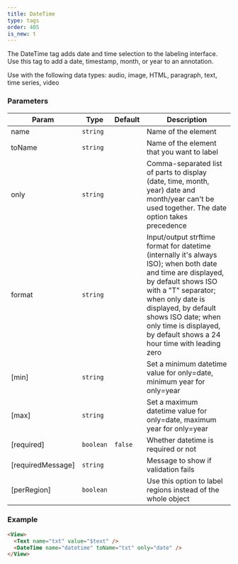 ```yaml
---
title: DateTime
type: tags
order: 405
is_new: t
---
```


The DateTime tag adds date and time selection to the labeling interface. Use this tag to add a date, timestamp, month, or year to an annotation.

Use with the following data types: audio, image, HTML, paragraph, text, time series, video

### Parameters

| Param | Type | Default | Description |
| --- | --- | --- | --- |
| name | <code>string</code> |  | Name of the element |
| toName | <code>string</code> |  | Name of the element that you want to label |
| only | <code>string</code> |  | Comma-separated list of parts to display (date, time, month, year)        date and month/year can't be used together. The date option takes precedence |
| format | <code>string</code> |  | Input/output strftime format for datetime (internally it's always ISO);        when both date and time are displayed, by default shows ISO with a "T" separator;        when only date is displayed, by default shows ISO date;        when only time is displayed, by default shows a 24 hour time with leading zero |
| [min] | <code>string</code> |  | Set a minimum datetime value for only=date, minimum year for only=year |
| [max] | <code>string</code> |  | Set a maximum datetime value for only=date, maximum year for only=year |
| [required] | <code>boolean</code> | <code>false</code> | Whether datetime is required or not |
| [requiredMessage] | <code>string</code> |  | Message to show if validation fails |
| [perRegion] | <code>boolean</code> |  | Use this option to label regions instead of the whole object |

### Example
```html
<View>
  <Text name="txt" value="$text" />
  <DateTime name="datetime" toName="txt" only="date" />
</View>
```
